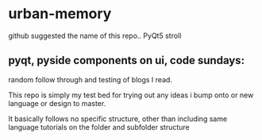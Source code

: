 # urban-memory

github suggested the name of this repo.. PyQt5 stroll

## pyqt, pyside components on ui, code sundays:

random follow through and testing of blogs I read.

This repo is simply my test bed for trying out any ideas i bump onto  or new language or design to master.

It basically follows no specific structure, other than including same language tutorials on the folder and subfolder structure

